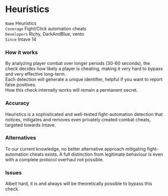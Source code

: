 # Heuristics

`Name` Heuristics<br>
`Coverage` Fight/Click automation cheats<br>
`Developers` Richy, DarkAndBlue, vento<br>
`Since` Intave 14<br>

### How it works
By analyzing player combat over longer periods (30-60 seconds), the check decides how likely a player is cheating, making it very hard to bypass and very effective long-term.<br>
Each detection will generate a unique identifier, helpful if you want to report false positives.<br>
How this check internally works will remain a permanent secret.<br>
### Accuracy
Heuristics is a sophisticated and well-tested fight-automation detection that notices, mitigates and removes even privately created combat cheats, targeted towards Intave.
### Alternatives
To our current knowledge, no better alternative approach mitigating fight-automation cheats exists.
A full distinction from legitimate behaviour is even with a complete protocol overhaul not possible.
### Issues
Albeit hard, it is and always will be theoretically possible to bypass this check.